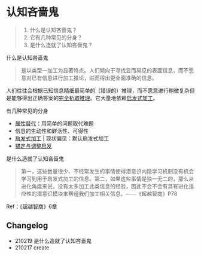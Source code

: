 # 认知吝啬鬼

>1. 什么是认知吝啬鬼？
>2. 它有几种常见的分身？
>3. 是什么造就了认知吝啬鬼？

什么是认知吝啬鬼

>是以类型一加工为显著特点。人们倾向于寻找显而易见的表面信息，而不愿意对已有信息进行加工推论，进而得出更全面准确的信息。

人们往往会根据已知信息精细最简单的（错误的）推理，而不愿意进行稍微复杂但是能够得出正确答案的[完全析取推理](../CARD/210217-术语卡-完全析取推理.md)。它大量地依赖[启发式加工](../CARD/210217-术语卡-启发式加工.md)。

有几种常见的分身

- [属性替代](../CARD/210217-术语卡-属性替换.md)：用简单的问题取代难题
- 信息的生动性和鲜活性、可得性
- [启发式加工](../CARD/210217-术语卡-启发式加工.md) | 现状偏见：默认启发式加工
- [锚定与调整启发](../CARD/210219-锚定与调整启发式.md)

是什么造就了认知吝啬鬼

>第一，这些数量很少、不经常发生的事情使得潜意识内隐学习机制没有机会学习到用于启发式加工的信息。第二，如果这些事情是独一无二的，那么从进化角度来说，没有太多加工此类信息的经验，因此不会不会有具有进化适应性的潜意识模块来帮组我们加工相关信息。——《超越智商》P78

Ref：《超越智商》6章

## Changelog

- 210219 是什么造就了认知吝啬鬼
- 210217 create
